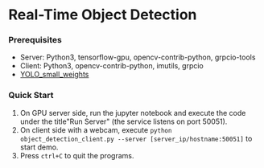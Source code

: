 # Real-Time Object Detection

### Prerequisites
- Server: Python3, tensorflow-gpu, opencv-contrib-python, grpcio-tools
- Client: Python3, opencv-contrib-python, imutils, grpcio
- [YOLO_small_weights](https://drive.google.com/open?id=1FBDsQitiY0lLAEZ5KbMigdXf4jS_Wq3_)

### Quick Start
1. On GPU server side, run the jupyter notebook and execute the code under the title"Run Server" (the service listens on port 50051).
2. On client side with a webcam, execute `python object_detection_client.py --server [server_ip/hostname:50051]` to start demo.
3. Press `ctrl+C` to quit the programs.

